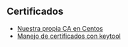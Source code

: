 ## Certificados

* [Nuestra propia CA en Centos](guia/cacentos.rst) 
* [Manejo de certificados con keytool](guia/keytooldrive.rst)



